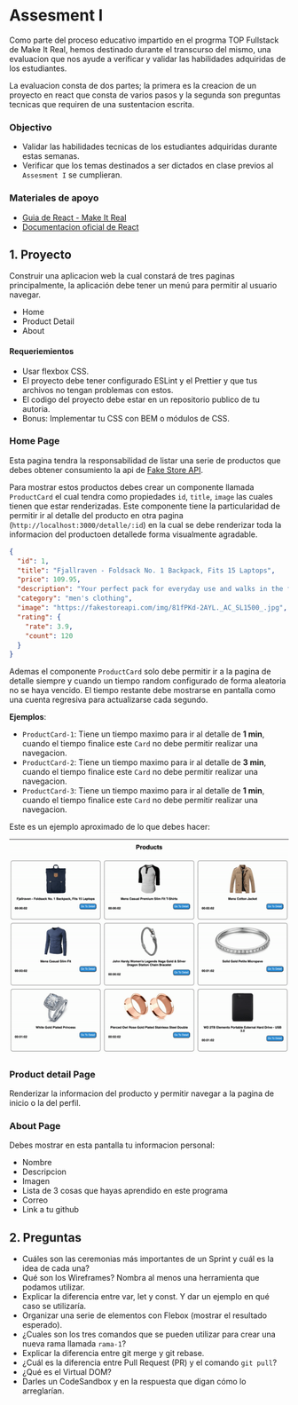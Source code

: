 # Assesment I

Como parte del proceso educativo impartido en el progrma TOP Fullstack de Make It Real, hemos destinado durante el transcurso del mismo, una evaluacion que nos ayude a verificar y validar las habilidades adquiridas de los estudiantes.

La evaluacion consta de dos partes; la primera es la creacion de un proyecto en react que consta de varios pasos y la segunda son preguntas tecnicas que requiren de una sustentacion escrita.

### Objectivo
- Validar las habilidades tecnicas de los estudiantes adquiridas durante estas semanas.
- Verificar que los temas destinados a ser dictados en clase previos al `Assesment I` se cumplieran.


### Materiales de apoyo
- [Guia de React - Make It Real](https://guias.makeitreal.camp/react)
- [Documentacion oficial de React](https://reactjs.org/docs/getting-started.html)


## 1. Proyecto

Construir una aplicacion web la cual constará de tres paginas principalmente, la aplicación debe tener un menú para permitir al usuario navegar.

- Home
- Product Detail
- About

#### Requeriemientos

- Usar flexbox CSS.
- El proyecto debe tener configurado ESLint y el Prettier y que tus archivos no tengan problemas con estos.
- El codigo del proyecto debe estar en un repositorio publico de tu autoria.
- Bonus: Implementar tu CSS con BEM o módulos de CSS.

### Home Page
Esta pagina tendra la responsabilidad de listar una serie de productos que debes obtener consumiento la api de [Fake Store API](https://fakestoreapi.com/).

Para mostrar estos productos debes crear un componente llamada `ProductCard` el cual tendra como propiedades `id`, `title`, `image` las cuales tienen que estar renderizadas. Este componente tiene la particularidad de permitir ir al detalle del producto en otra pagina (`http://localhost:3000/detalle/:id`) en la cual se debe renderizar toda la informacion del productoen detallede forma visualmente agradable.

```json
{
  "id": 1,
  "title": "Fjallraven - Foldsack No. 1 Backpack, Fits 15 Laptops",
  "price": 109.95,
  "description": "Your perfect pack for everyday use and walks in the forest. Stash your laptop (up to 15 inches) in the padded sleeve, your everyday",
  "category": "men's clothing",
  "image": "https://fakestoreapi.com/img/81fPKd-2AYL._AC_SL1500_.jpg",
  "rating": {
    "rate": 3.9,
    "count": 120
  }
}
```

Ademas el componente `ProductCard` solo debe permitir ir a la pagina de detalle siempre y cuando un tiempo random configurado de forma aleatoria no se haya vencido. El tiempo restante debe mostrarse en pantalla como una cuenta regresiva para actualizarse cada segundo.

**Ejemplos**:

- `ProductCard-1`: Tiene un tiempo maximo para ir al detalle de **1 min**, cuando el tiempo finalice este `Card` no debe permitir realizar una navegacion.
- `ProductCard-2`: Tiene un tiempo maximo para ir al detalle de **3 min**, cuando el tiempo finalice este `Card` no debe permitir realizar una navegacion.
- `ProductCard-3`: Tiene un tiempo maximo para ir al detalle de **1 min**, cuando el tiempo finalice este `Card` no debe permitir realizar una navegacion.

Este es un ejemplo aproximado de lo que debes hacer:

<img src="./assets/countdown.gif">

### Product detail Page
Renderizar la informacion del producto y permitir navegar a la pagina de inicio o la del perfil.

### About Page
Debes mostrar en esta pantalla tu informacion personal:

- Nombre
- Descripcion
- Imagen
- Lista de 3 cosas que hayas aprendido en este programa
- Correo
- Link a tu github


## 2. Preguntas
- Cuáles son las ceremonias más importantes de un Sprint y cuál es la idea de cada una?
- Qué son los Wireframes? Nombra al menos una herramienta que podamos utilizar.
- Explicar la diferencia entre var, let y const. Y dar un ejemplo en qué caso se utilizaría.
- Organizar una serie de elementos con Flebox (mostrar el resultado esperado).
- ¿Cuales son los tres comandos que se pueden utilizar para crear una nueva rama llamada `rama-1`?
- Explicar la diferencia entre git merge y git rebase.
- ¿Cuál es la diferencia entre Pull Request (PR) y el comando `git pull`?
- ¿Qué es el Virtual DOM?
- Darles un CodeSandbox y en la respuesta que digan cómo lo arreglarían.


